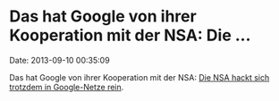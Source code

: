 Das hat Google von ihrer Kooperation mit der NSA: Die \...
==========================================================

Date: 2013-09-10 00:35:09

Das hat Google von ihrer Kooperation mit der NSA: [Die NSA hackt sich
trotzdem in Google-Netze rein](http://www.heise.de/-1952344).
